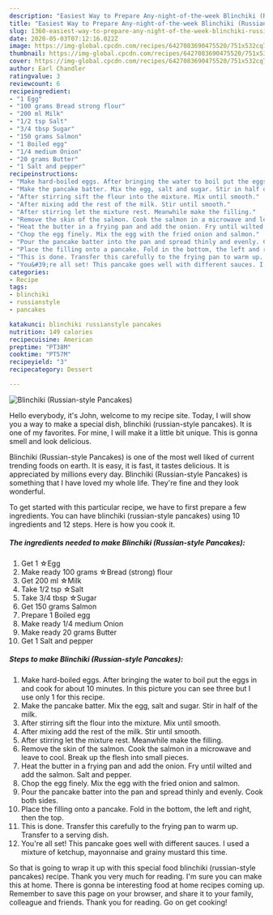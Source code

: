 ```yaml
---
description: "Easiest Way to Prepare Any-night-of-the-week Blinchiki (Russian-style Pancakes)"
title: "Easiest Way to Prepare Any-night-of-the-week Blinchiki (Russian-style Pancakes)"
slug: 1360-easiest-way-to-prepare-any-night-of-the-week-blinchiki-russian-style-pancakes
date: 2020-05-03T07:12:16.022Z
image: https://img-global.cpcdn.com/recipes/6427083690475520/751x532cq70/blinchiki-russian-style-pancakes-recipe-main-photo.jpg
thumbnail: https://img-global.cpcdn.com/recipes/6427083690475520/751x532cq70/blinchiki-russian-style-pancakes-recipe-main-photo.jpg
cover: https://img-global.cpcdn.com/recipes/6427083690475520/751x532cq70/blinchiki-russian-style-pancakes-recipe-main-photo.jpg
author: Earl Chandler
ratingvalue: 3
reviewcount: 6
recipeingredient:
- "1 Egg"
- "100 grams Bread strong flour"
- "200 ml Milk"
- "1/2 tsp Salt"
- "3/4 tbsp Sugar"
- "150 grams Salmon"
- "1 Boiled egg"
- "1/4 medium Onion"
- "20 grams Butter"
- "1 Salt and pepper"
recipeinstructions:
- "Make hard-boiled eggs. After bringing the water to boil put the eggs in and cook for about 10 minutes. In this picture you can see three but I use only 1 for this recipe."
- "Make the pancake batter. Mix the egg, salt and sugar. Stir in half of the milk."
- "After stirring sift the flour into the mixture. Mix until smooth."
- "After mixing add the rest of the milk. Stir until smooth."
- "After stirring let the mixture rest. Meanwhile make the filling."
- "Remove the skin of the salmon. Cook the salmon in a microwave and leave to cool. Break up the flesh into small pieces."
- "Heat the butter in a frying pan and add the onion. Fry until wilted and add the salmon. Salt and pepper."
- "Chop the egg finely. Mix the egg with the fried onion and salmon."
- "Pour the pancake batter into the pan and spread thinly and evenly. Cook both sides."
- "Place the filling onto a pancake. Fold in the bottom, the left and right, then the top."
- "This is done. Transfer this carefully to the frying pan to warm up. Transfer to a serving dish."
- "You&#39;re all set! This pancake goes well with different sauces. I used a mixture of ketchup, mayonnaise and grainy mustard this time."
categories:
- Recipe
tags:
- blinchiki
- russianstyle
- pancakes

katakunci: blinchiki russianstyle pancakes 
nutrition: 149 calories
recipecuisine: American
preptime: "PT38M"
cooktime: "PT57M"
recipeyield: "3"
recipecategory: Dessert

---
```



![Blinchiki (Russian-style Pancakes)](https://img-global.cpcdn.com/recipes/6427083690475520/751x532cq70/blinchiki-russian-style-pancakes-recipe-main-photo.jpg)

Hello everybody, it's John, welcome to my recipe site. Today, I will show you a way to make a special dish, blinchiki (russian-style pancakes). It is one of my favorites. For mine, I will make it a little bit unique. This is gonna smell and look delicious.



Blinchiki (Russian-style Pancakes) is one of the most well liked of current trending foods on earth. It is easy, it is fast, it tastes delicious. It is appreciated by millions every day. Blinchiki (Russian-style Pancakes) is something that I have loved my whole life. They're fine and they look wonderful.


To get started with this particular recipe, we have to first prepare a few ingredients. You can have blinchiki (russian-style pancakes) using 10 ingredients and 12 steps. Here is how you cook it.

<!--inarticleads1-->

##### The ingredients needed to make Blinchiki (Russian-style Pancakes):

1. Get 1 ☆Egg
1. Make ready 100 grams ☆Bread (strong) flour
1. Get 200 ml ☆Milk
1. Take 1/2 tsp ☆Salt
1. Take 3/4 tbsp ☆Sugar
1. Get 150 grams Salmon
1. Prepare 1 Boiled egg
1. Make ready 1/4 medium Onion
1. Make ready 20 grams Butter
1. Get 1 Salt and pepper




<!--inarticleads2-->

##### Steps to make Blinchiki (Russian-style Pancakes):

1. Make hard-boiled eggs. After bringing the water to boil put the eggs in and cook for about 10 minutes. In this picture you can see three but I use only 1 for this recipe.
1. Make the pancake batter. Mix the egg, salt and sugar. Stir in half of the milk.
1. After stirring sift the flour into the mixture. Mix until smooth.
1. After mixing add the rest of the milk. Stir until smooth.
1. After stirring let the mixture rest. Meanwhile make the filling.
1. Remove the skin of the salmon. Cook the salmon in a microwave and leave to cool. Break up the flesh into small pieces.
1. Heat the butter in a frying pan and add the onion. Fry until wilted and add the salmon. Salt and pepper.
1. Chop the egg finely. Mix the egg with the fried onion and salmon.
1. Pour the pancake batter into the pan and spread thinly and evenly. Cook both sides.
1. Place the filling onto a pancake. Fold in the bottom, the left and right, then the top.
1. This is done. Transfer this carefully to the frying pan to warm up. Transfer to a serving dish.
1. You&#39;re all set! This pancake goes well with different sauces. I used a mixture of ketchup, mayonnaise and grainy mustard this time.




So that is going to wrap it up with this special food blinchiki (russian-style pancakes) recipe. Thank you very much for reading. I'm sure you can make this at home. There is gonna be interesting food at home recipes coming up. Remember to save this page on your browser, and share it to your family, colleague and friends. Thank you for reading. Go on get cooking!
